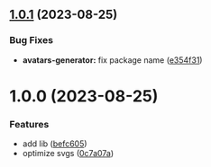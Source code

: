 ## [1.0.1](https://github.com/bit-architect/avatars/compare/avatars-generator-v1.0.0...avatars-generator-v1.0.1) (2023-08-25)


### Bug Fixes

* **avatars-generator:** fix package name ([e354f31](https://github.com/bit-architect/avatars/commit/e354f3163595df3efec81b0f350d7842d5e91056))

# 1.0.0 (2023-08-25)


### Features

* add lib ([befc605](https://github.com/bit-architect/avatars/commit/befc6058e45814f735bf66c517e49fc34db756e3))
* optimize svgs ([0c7a07a](https://github.com/bit-architect/avatars/commit/0c7a07a1650c8b25e0a22e7c497ba027317b19d8))
